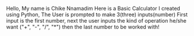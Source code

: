 Hello, My name is Chike Nnamadim
Here is a Basic Calculator I created using Python,
The User is prompted to make 3(three) inputs(number)
First input is the first number,
next the user inputs the kind of operation he/she want ("+", "-", "/", "*")
then the last number to be worked with!

